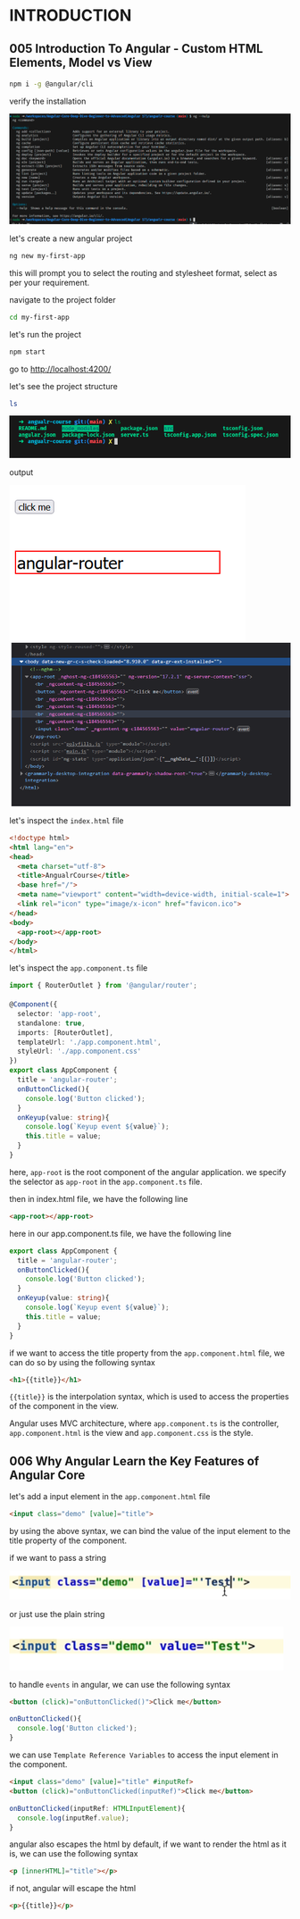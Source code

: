 # INTRODUCTION

## 005 Introduction To Angular - Custom HTML Elements, Model vs View

```bash
npm i -g @angular/cli
```

verify the installation

![alt text](image.png)

let's create a new angular project

```bash
ng new my-first-app
```

this will prompt you to select the routing and stylesheet format, select as per your requirement.

navigate to the project folder

```bash
cd my-first-app
```

let's run the project

```bash
npm start
```

go to <http://localhost:4200/>

let's see the project structure

```bash
ls
```

![alt text](image-1.png)

output

![alt text](image-3.png)
![alt text](image-2.png)

let's inspect the `index.html` file

```html
<!doctype html>
<html lang="en">
<head>
  <meta charset="utf-8">
  <title>AngualrCourse</title>
  <base href="/">
  <meta name="viewport" content="width=device-width, initial-scale=1">
  <link rel="icon" type="image/x-icon" href="favicon.ico">
</head>
<body>
  <app-root></app-root>
</body>
</html>
```

let's inspect the `app.component.ts` file

```typescript
import { RouterOutlet } from '@angular/router';

@Component({
  selector: 'app-root',
  standalone: true,
  imports: [RouterOutlet],
  templateUrl: './app.component.html',
  styleUrl: './app.component.css'
})
export class AppComponent {
  title = 'angular-router';
  onButtonClicked(){
    console.log('Button clicked');
  }
  onKeyup(value: string){
    console.log(`Keyup event ${value}`);
    this.title = value;
  }
}
```

here, `app-root` is the root component of the angular application.
we specify the selector as `app-root` in the `app.component.ts` file.

then in index.html file, we have the following line

```html
<app-root></app-root>
```

here in our app.component.ts file, we have the following line

```typescript
export class AppComponent {
  title = 'angular-router';
  onButtonClicked(){
    console.log('Button clicked');
  }
  onKeyup(value: string){
    console.log(`Keyup event ${value}`);
    this.title = value;
  }
}
```

if we want to access the title property from the `app.component.html` file, we can do so by using the following syntax

```html
<h1>{{title}}</h1>
```

`{{title}}` is the interpolation syntax, which is used to access the properties of the component in the view.

Angular uses MVC architecture, where `app.component.ts` is the controller, `app.component.html` is the view and `app.component.css` is the style.

## 006 Why Angular Learn the Key Features of Angular Core

let's add a input element in the `app.component.html` file

```html
<input class="demo" [value]="title">
```

by using the above syntax, we can bind the value of the input element to the title property of the component.

if we want to pass a string

![alt text](image-4.png)

or just use the plain string

![alt text](image-5.png)

to handle `events` in angular, we can use the following syntax

```html
<button (click)="onButtonClicked()">Click me</button>
```

```typescript
onButtonClicked(){
  console.log('Button clicked');
}
```

we can use `Template Reference Variables` to access the input element in the component.

```html
<input class="demo" [value]="title" #inputRef>
<button (click)="onButtonClicked(inputRef)">Click me</button>
```

```typescript
onButtonClicked(inputRef: HTMLInputElement){
  console.log(inputRef.value);
}
```

angular also escapes the html by default, if we want to render the html as it is, we can use the following syntax

```html
<p [innerHTML]="title"></p>
```

if not, angular will escape the html

```html
<p>{{title}}</p>
```
